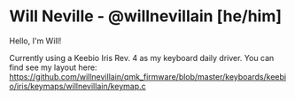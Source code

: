 # Will Neville - @willnevillain [he/him]

Hello, I'm Will!

Currently using a Keebio Iris Rev. 4 as my keyboard daily driver. You can find see my layout here: https://github.com/willnevillain/qmk_firmware/blob/master/keyboards/keebio/iris/keymaps/willnevillain/keymap.c

<!--
**dubnev/dubnev** is a ✨ _special_ ✨ repository because its `README.md` (this file) appears on your GitHub profile.

Here are some ideas to get you started:

- 🔭 I’m currently working on ...
- 🌱 I’m currently learning ...
- 👯 I’m looking to collaborate on ...
- 🤔 I’m looking for help with ...
- 💬 Ask me about ...
- 📫 How to reach me: ...
- 😄 Pronouns: ...
- ⚡ Fun fact: ...
-->
